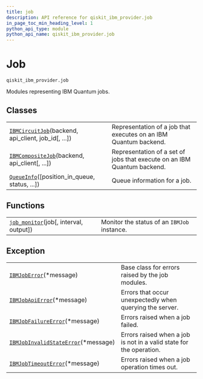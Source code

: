 ```yaml
---
title: job
description: API reference for qiskit_ibm_provider.job
in_page_toc_min_heading_level: 1
python_api_type: module
python_api_name: qiskit_ibm_provider.job
---
```


<span id="module-qiskit_ibm_provider.job" />

<span id="qiskit-ibm-provider-job" />

<span id="job-qiskit-ibm-provider-job" />

# Job

<span id="module-qiskit_ibm_provider.job" />

`qiskit_ibm_provider.job`

Modules representing IBM Quantum jobs.

## Classes

|                                                                                                                                         |                                                                         |
| --------------------------------------------------------------------------------------------------------------------------------------- | ----------------------------------------------------------------------- |
| [`IBMCircuitJob`](qiskit_ibm_provider.job.IBMCircuitJob "qiskit_ibm_provider.job.IBMCircuitJob")(backend, api\_client, job\_id\[, ...]) | Representation of a job that executes on an IBM Quantum backend.        |
| [`IBMCompositeJob`](qiskit_ibm_provider.job.IBMCompositeJob "qiskit_ibm_provider.job.IBMCompositeJob")(backend, api\_client\[, ...])    | Representation of a set of jobs that execute on an IBM Quantum backend. |
| [`QueueInfo`](qiskit_ibm_provider.job.QueueInfo "qiskit_ibm_provider.job.QueueInfo")(\[position\_in\_queue, status, ...])               | Queue information for a job.                                            |

## Functions

|                                                                                                                      |                                             |
| -------------------------------------------------------------------------------------------------------------------- | ------------------------------------------- |
| [`job_monitor`](qiskit_ibm_provider.job.job_monitor "qiskit_ibm_provider.job.job_monitor")(job\[, interval, output]) | Monitor the status of an `IBMJob` instance. |

## Exception

|                                                                                                                                           |                                                                     |
| ----------------------------------------------------------------------------------------------------------------------------------------- | ------------------------------------------------------------------- |
| [`IBMJobError`](qiskit_ibm_provider.job.IBMJobError "qiskit_ibm_provider.job.IBMJobError")(\*message)                                     | Base class for errors raised by the job modules.                    |
| [`IBMJobApiError`](qiskit_ibm_provider.job.IBMJobApiError "qiskit_ibm_provider.job.IBMJobApiError")(\*message)                            | Errors that occur unexpectedly when querying the server.            |
| [`IBMJobFailureError`](qiskit_ibm_provider.job.IBMJobFailureError "qiskit_ibm_provider.job.IBMJobFailureError")(\*message)                | Errors raised when a job failed.                                    |
| [`IBMJobInvalidStateError`](qiskit_ibm_provider.job.IBMJobInvalidStateError "qiskit_ibm_provider.job.IBMJobInvalidStateError")(\*message) | Errors raised when a job is not in a valid state for the operation. |
| [`IBMJobTimeoutError`](qiskit_ibm_provider.job.IBMJobTimeoutError "qiskit_ibm_provider.job.IBMJobTimeoutError")(\*message)                | Errors raised when a job operation times out.                       |

